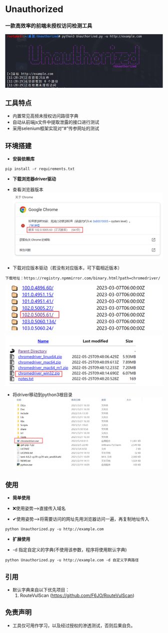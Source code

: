# Unauthorized

### 一款高效率的前端未授权访问检测工具


![logo](https://github.com/CHINA-china/Unauthorize/blob/master/static/logo.png)

## 工具特点

- 内置常见高频未授权访问路径字典
- 自动从前端js文件中提取泄露的接口进行测试
- 采用selenium框架实现对“#”传参网址的测试

## 环境搭建

- **安装依赖库**
```
pip install -r requirements.txt
```

- **下载浏览器driver驱动**

- 查看浏览器版本
![chrome](https://github.com/CHINA-china/Unauthorize/blob/master/static/picture/Install/chrome.png)
- 下载对应版本驱动（若没有对应版本，可下载相近版本）
```
下载地址：https://registry.npmmirror.com/binary.html?path=chromedriver/                                  
```

![chrome](https://github.com/CHINA-china/Unauthorize/blob/master/static/picture/Install/drive1.png)

![chrome](https://github.com/CHINA-china/Unauthorize/blob/master/static/picture/Install/drive2.png)
- 将driver移动到python3根目录
![chrome](https://github.com/CHINA-china/Unauthorize/blob/master/static/picture/Install/python3.png)

## 使用

- **简单使用**

- ❌使用姿势-->直接传入域名
- ✔使用姿势-->将需要访问的网址先用浏览器访问一遍，再复制地址传入
```
python Unauthorized.py -u http://example.com
```
- **扩展使用**

- -d 指定自定义的字典(不使用该参数，程序将使用默认字典)
```
python Unauthorized.py -u http://example.com -d 自定义字典路径
```

## 引用
- 默认字典来自以下优先项目：
  1. RouteVulScan (https://github.com/F6JO/RouteVulScan)


## 免责声明
- 工具仅可用作学习，以及经过授权的渗透测试，否则后果自负。



